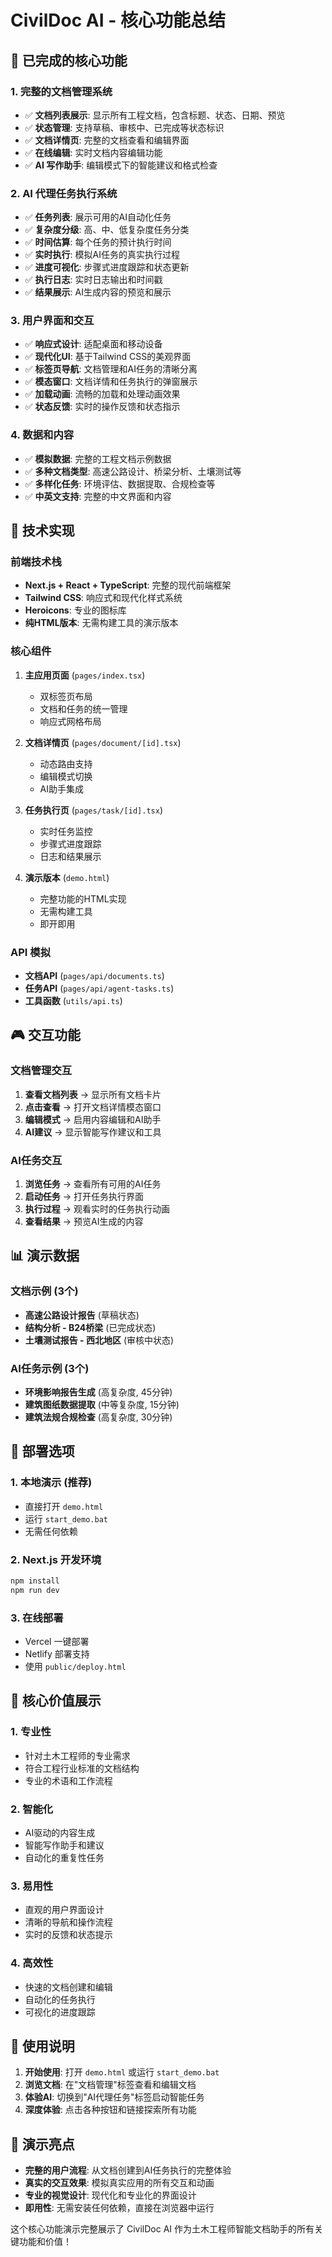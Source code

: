 # CivilDoc AI - 核心功能总结

## 🎯 已完成的核心功能

### 1. 完整的文档管理系统
- ✅ **文档列表展示**: 显示所有工程文档，包含标题、状态、日期、预览
- ✅ **状态管理**: 支持草稿、审核中、已完成等状态标识
- ✅ **文档详情页**: 完整的文档查看和编辑界面
- ✅ **在线编辑**: 实时文档内容编辑功能
- ✅ **AI 写作助手**: 编辑模式下的智能建议和格式检查

### 2. AI 代理任务执行系统
- ✅ **任务列表**: 展示可用的AI自动化任务
- ✅ **复杂度分级**: 高、中、低复杂度任务分类
- ✅ **时间估算**: 每个任务的预计执行时间
- ✅ **实时执行**: 模拟AI任务的真实执行过程
- ✅ **进度可视化**: 步骤式进度跟踪和状态更新
- ✅ **执行日志**: 实时日志输出和时间戳
- ✅ **结果展示**: AI生成内容的预览和展示

### 3. 用户界面和交互
- ✅ **响应式设计**: 适配桌面和移动设备
- ✅ **现代化UI**: 基于Tailwind CSS的美观界面
- ✅ **标签页导航**: 文档管理和AI任务的清晰分离
- ✅ **模态窗口**: 文档详情和任务执行的弹窗展示
- ✅ **加载动画**: 流畅的加载和处理动画效果
- ✅ **状态反馈**: 实时的操作反馈和状态指示

### 4. 数据和内容
- ✅ **模拟数据**: 完整的工程文档示例数据
- ✅ **多种文档类型**: 高速公路设计、桥梁分析、土壤测试等
- ✅ **多样化任务**: 环境评估、数据提取、合规检查等
- ✅ **中英文支持**: 完整的中文界面和内容

## 🔧 技术实现

### 前端技术栈
- **Next.js + React + TypeScript**: 完整的现代前端框架
- **Tailwind CSS**: 响应式和现代化样式系统
- **Heroicons**: 专业的图标库
- **纯HTML版本**: 无需构建工具的演示版本

### 核心组件
1. **主应用页面** (`pages/index.tsx`)
   - 双标签页布局
   - 文档和任务的统一管理
   - 响应式网格布局

2. **文档详情页** (`pages/document/[id].tsx`)
   - 动态路由支持
   - 编辑模式切换
   - AI助手集成

3. **任务执行页** (`pages/task/[id].tsx`)
   - 实时任务监控
   - 步骤式进度跟踪
   - 日志和结果展示

4. **演示版本** (`demo.html`)
   - 完整功能的HTML实现
   - 无需构建工具
   - 即开即用

### API 模拟
- **文档API** (`pages/api/documents.ts`)
- **任务API** (`pages/api/agent-tasks.ts`)
- **工具函数** (`utils/api.ts`)

## 🎮 交互功能

### 文档管理交互
1. **查看文档列表** → 显示所有文档卡片
2. **点击查看** → 打开文档详情模态窗口
3. **编辑模式** → 启用内容编辑和AI助手
4. **AI建议** → 显示智能写作建议和工具

### AI任务交互
1. **浏览任务** → 查看所有可用的AI任务
2. **启动任务** → 打开任务执行界面
3. **执行过程** → 观看实时的任务执行动画
4. **查看结果** → 预览AI生成的内容

## 📊 演示数据

### 文档示例 (3个)
- **高速公路设计报告** (草稿状态)
- **结构分析 - B24桥梁** (已完成状态)  
- **土壤测试报告 - 西北地区** (审核中状态)

### AI任务示例 (3个)
- **环境影响报告生成** (高复杂度, 45分钟)
- **建筑图纸数据提取** (中等复杂度, 15分钟)
- **建筑法规合规检查** (高复杂度, 30分钟)

## 🚀 部署选项

### 1. 本地演示 (推荐)
- 直接打开 `demo.html`
- 运行 `start_demo.bat`
- 无需任何依赖

### 2. Next.js 开发环境
```bash
npm install
npm run dev
```

### 3. 在线部署
- Vercel 一键部署
- Netlify 部署支持
- 使用 `public/deploy.html`

## 🎯 核心价值展示

### 1. 专业性
- 针对土木工程师的专业需求
- 符合工程行业标准的文档结构
- 专业的术语和工作流程

### 2. 智能化
- AI驱动的内容生成
- 智能写作助手和建议
- 自动化的重复性任务

### 3. 易用性
- 直观的用户界面设计
- 清晰的导航和操作流程
- 实时的反馈和状态提示

### 4. 高效性
- 快速的文档创建和编辑
- 自动化的任务执行
- 可视化的进度跟踪

## 📝 使用说明

1. **开始使用**: 打开 `demo.html` 或运行 `start_demo.bat`
2. **浏览文档**: 在"文档管理"标签查看和编辑文档
3. **体验AI**: 切换到"AI代理任务"标签启动智能任务
4. **深度体验**: 点击各种按钮和链接探索所有功能

## 🎉 演示亮点

- **完整的用户流程**: 从文档创建到AI任务执行的完整体验
- **真实的交互效果**: 模拟真实应用的所有交互和动画
- **专业的视觉设计**: 现代化和专业化的界面设计
- **即用性**: 无需安装任何依赖，直接在浏览器中运行

这个核心功能演示完整展示了 CivilDoc AI 作为土木工程师智能文档助手的所有关键功能和价值！
